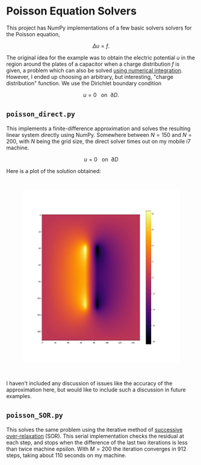 # Poisson Equation Solvers

This project has NumPy implementations of a few basic solvers solvers for the Poisson equation,

$$\Delta u = f.$$

The original idea for the example was to obtain the electric potential $u$
in the region around the plates of a capacitor when a charge distribution $f$ is given, a problem
which can also be solved [using numerical integration](https://en.wikipedia.org/wiki/Electric_potential#Electric_potential_due_to_a_point_charge).
However, I ended up choosing an arbitrary, but interesting, "charge distribution" function.
We use the Dirichlet boundary condition

$$u = 0 ~~~\text{on}~~ \partial D.$$

## `poisson_direct.py`

This implements a finite-difference approximation and solves the resulting linear system directly
using NumPy. Somewhere between $N = 150$ and $N = 200$, with $N$ being
the grid size, the direct solver times out on my mobile i7 machine.

$$u = 0 ~~~\text{on}~~ \partial D$$

Here is a plot of the solution obtained:

<p align="center" style="margin: 3em;">
<img src="poisson_example.png" width="500" height="459">
</p>

I haven't included any discussion of issues like the accuracy of the
approximation here, but would like to include such a discussion in future examples.

## `poisson_SOR.py`

This solves the same problem using the iterative method of
[successive over-relaxation](https://en.wikipedia.org/wiki/Successive_over-relaxation)
(SOR).
This serial implementation checks the residual at each step, and stops when the difference
of the last two iterations is less than twice machine epsilon. With $M = 200$ the iteration
converges in 912 steps, taking about 110 seconds on my machine.
